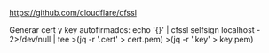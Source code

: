 https://github.com/cloudflare/cfssl

Generar cert y key autofirmados:
echo '{}' | cfssl selfsign localhost - 2>/dev/null | tee >(jq -r '.cert' > cert.pem) >(jq -r '.key' > key.pem)
